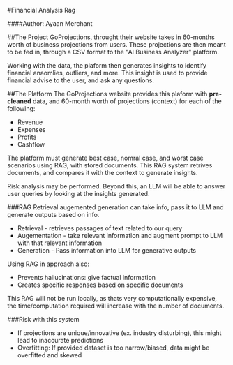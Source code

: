 #Financial Analysis Rag

####Author: Ayaan Merchant

##The Project
GoProjections, throught their website takes in 60-months worth of business projections from users. These projections are then meant to be fed in, through a CSV format to the "AI Business Analyzer" platform. 

Working with the data, the plaform then generates insights to identify financial anaomlies, outliers, and more. This insight is used to provide financial advise to the user, and ask any questions.

##The Platform
The GoProjections website provides this plaform with **pre-cleaned** data, and 60-month worth of projections (context) for each of the following:
- Revenue
- Expenses
- Profits
- Cashflow

The platform must generate best case, nomral case, and worst case scenarios using RAG, with stored documents. This RAG system retrives documents, and compares it with the context to generate insights.

Risk analysis may be performed. Beyond this, an LLM will be able to answer user queries by looking at the insights generated.

###RAG
Retrieval augemented generation can take info, pass it to LLM and generate outputs based on info.
- Retrieval - retrieves passages of text related to our query
- Augementation - take relevant information and augment prompt to LLM with that relevant information
- Generation - Pass information into LLM for generative outputs

Using RAG in approach also:
- Prevents hallucinations: give factual information
- Creates specific responses based on specific documents

This RAG will not be run locally, as thats very computationally expensive, the time/computation required will increase with the number of documents.

###Risk with this system
- If projections are unique/innovative (ex. industry disturbing), this might lead to inaccurate predictions
- Overfitting: If provided dataset is too narrow/biased, data might be overfitted and skewed

